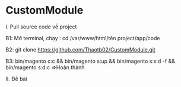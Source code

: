 # CustomModule
I. Pull source code về project

B1: Mở terminal, chạy : cd /var/www/html/tên project/app/code

B2: git clone https://github.com/Thaotb02/CustomModule.git

B3: bin/magento c:c && bin/magento s:up && bin/magento s:s:d -f && bin/magento s:d:c =>Hoàn thành

II. Đề bài
